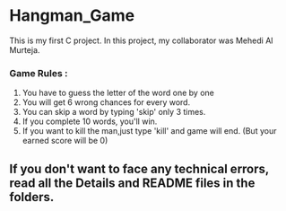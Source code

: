 # Hangman_Game

This is my first C project. In this project, my collaborator was Mehedi Al Murteja.

### Game Rules :

1. You have to guess the letter of the word one by one
2. You will get 6 wrong chances for every word.
3. You can skip a word by typing 'skip' only 3 times.
4. If you complete 10 words, you'll win.
5. If you want to kill the man,just type 'kill' and game will end. (But your earned score will be 0)

## If you don't want to face any technical errors, read all the Details and README files in the folders.

